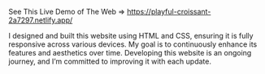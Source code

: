 See This Live Demo of The Web => https://playful-croissant-2a7297.netlify.app/

I designed and built this website using HTML and CSS, ensuring it is fully responsive across various devices.
My goal is to continuously enhance its features and aesthetics over time.
Developing this website is an ongoing journey, and I’m committed to improving it with each update.
